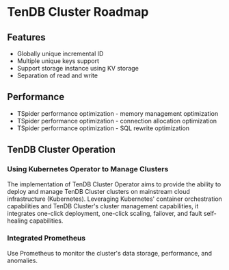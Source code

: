 # TenDB Cluster Roadmap

## Features
- Globally unique incremental ID
- Multiple unique keys support
- Support storage instance using KV storage
- Separation of read and write

## Performance
- TSpider performance optimization - memory management optimization
- TSpider performance optimization - connection allocation optimization
- TSpider performance optimization - SQL rewrite optimization


## TenDB Cluster Operation
### Using Kubernetes Operator to Manage Clusters
The implementation of TenDB Cluster Operator aims to provide the ability to deploy and manage TenDB Cluster clusters on mainstream cloud infrastructure (Kubernetes). Leveraging Kubernetes' container orchestration capabilities and TenDB Cluster's cluster management capabilities, it integrates one-click deployment, one-click scaling, failover, and fault self-healing capabilities.

### Integrated Prometheus
Use Prometheus to monitor the cluster's data storage, performance, and anomalies.